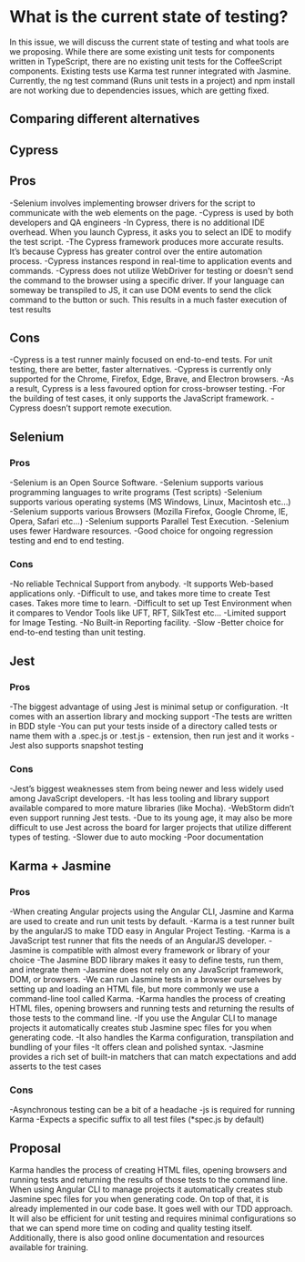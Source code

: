 # What is the current state of testing?

In this issue, we will discuss the current state of testing and what tools are we proposing. While
there are some existing unit tests for components written in TypeScript, there are no existing unit
tests for the CoffeeScript components. Existing tests use Karma test runner integrated with Jasmine.
Currently, the ng test command (Runs unit tests in a project) and npm install are not working due to
dependencies issues, which are getting fixed.

## Comparing different alternatives

## Cypress

## Pros

-Selenium involves implementing browser drivers for the script to communicate with the web elements
on the page. -Cypress is used by both developers and QA engineers -In Cypress, there is no
additional IDE overhead. When you launch Cypress, it asks you to select an IDE to modify the test
script. -The Cypress framework produces more accurate results. It’s because Cypress has greater
control over the entire automation process. -Cypress instances respond in real-time to application
events and commands. -Cypress does not utilize WebDriver for testing or doesn't send the command to
the browser using a specific driver. If your language can someway be transpiled to JS, it can use
DOM events to send the click command to the button or such. This results in a much faster execution
of test results

## Cons

-Cypress is a test runner mainly focused on end-to-end tests. For unit testing, there are better,
faster alternatives. -Cypress is currently only supported for the Chrome, Firefox, Edge, Brave, and
Electron browsers. -As a result, Cypress is a less favoured option for cross-browser testing. -For
the building of test cases, it only supports the JavaScript framework. -Cypress doesn’t support
remote execution.

## Selenium

### Pros

-Selenium is an Open Source Software. -Selenium supports various programming languages to write
programs (Test scripts) -Selenium supports various operating systems (MS Windows, Linux, Macintosh
etc...) -Selenium supports various Browsers (Mozilla Firefox, Google Chrome, IE, Opera, Safari
etc...) -Selenium supports Parallel Test Execution. -Selenium uses fewer Hardware resources. -Good
choice for ongoing regression testing and end to end testing.

### Cons

-No reliable Technical Support from anybody. -It supports Web-based applications only. -Difficult to
use, and takes more time to create Test cases. Takes more time to learn. -Difficult to set up Test
Environment when it compares to Vendor Tools like UFT, RFT, SilkTest etc... -Limited support for
Image Testing. -No Built-in Reporting facility. -Slow -Better choice for end-to-end testing than
unit testing.

## Jest

### Pros

-The biggest advantage of using Jest is minimal setup or configuration. -It comes with an assertion
library and mocking support -The tests are written in BDD style -You can put your tests inside of a
directory called tests or name them with a .spec.js or .test.js - extension, then run jest and it
works -Jest also supports snapshot testing

### Cons

-Jest’s biggest weaknesses stem from being newer and less widely used among JavaScript developers.
-It has less tooling and library support available compared to more mature libraries (like Mocha).
-WebStorm didn’t even support running Jest tests. -Due to its young age, it may also be more
difficult to use Jest across the board for larger projects that utilize different types of testing.
-Slower due to auto mocking -Poor documentation

## Karma + Jasmine

### Pros

-When creating Angular projects using the Angular CLI, Jasmine and Karma are used to create and run
unit tests by default. -Karma is a test runner built by the angularJS to make TDD easy in Angular
Project Testing. -Karma is a JavaScript test runner that fits the needs of an AngularJS developer.
-Jasmine is compatible with almost every framework or library of your choice -The Jasmine BDD
library makes it easy to define tests, run them, and integrate them -Jasmine does not rely on any
JavaScript framework, DOM, or browsers. -We can run Jasmine tests in a browser ourselves by setting
up and loading an HTML file, but more commonly we use a command-line tool called Karma. -Karma
handles the process of creating HTML files, opening browsers and running tests and returning the
results of those tests to the command line. -If you use the Angular CLI to manage projects it
automatically creates stub Jasmine spec files for you when generating code. -It also handles the
Karma configuration, transpilation and bundling of your files -It offers clean and polished syntax.
-Jasmine provides a rich set of built-in matchers that can match expectations and add asserts to the
test cases

### Cons

-Asynchronous testing can be a bit of a headache -js is required for running Karma -Expects a
specific suffix to all test files (\*spec.js by default)

## Proposal

Karma handles the process of creating HTML files, opening browsers and running tests and returning
the results of those tests to the command line. When using Angular CLI to manage projects it
automatically creates stub Jasmine spec files for you when generating code. On top of that, it is
already implemented in our code base. It goes well with our TDD approach. It will also be efficient
for unit testing and requires minimal configurations so that we can spend more time on coding and
quality testing itself. Additionally, there is also good online documentation and resources
available for training.
